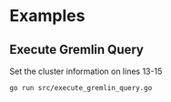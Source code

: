 # Examples
## Execute Gremlin Query
Set the cluster information on lines 13-15
```
go run src/execute_gremlin_query.go
```
